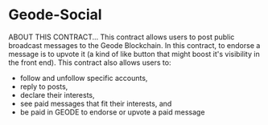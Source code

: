 # Geode-Social

ABOUT THIS CONTRACT...
This contract allows users to post public broadcast messages to the Geode Blockchain. 
In this contract, to endorse a message is to upvote it (a kind of like button that might 
boost it's visibility in the front end). This contract also allows users to:
- follow and unfollow specific accounts,
- reply to posts, 
- declare their interests, 
- see paid messages that fit their interests, and 
- be paid in GEODE to endorse or upvote a paid message 
